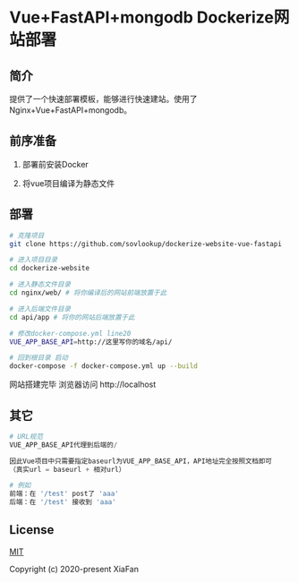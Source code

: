 # **Vue+FastAPI+mongodb Dockerize网站部署**

## 简介

提供了一个快速部署模板，能够进行快速建站。使用了Nginx+Vue+FastAPI+mongodb。


## 前序准备

1. 部署前安装Docker

2. 将vue项目编译为静态文件

## 部署

```bash
# 克隆项目
git clone https://github.com/sovlookup/dockerize-website-vue-fastapi

# 进入项目目录
cd dockerize-website

# 进入静态文件目录
cd nginx/web/ # 将你编译后的网站前端放置于此

# 进入后端文件目录
cd api/app # 将你的网站后端放置于此

# 修改docker-compose.yml line20
VUE_APP_BASE_API=http://这里写你的域名/api/

# 回到根目录 启动
docker-compose -f docker-compose.yml up --build
```

网站搭建完毕 浏览器访问 http://localhost



## 其它

```python
# URL规范
VUE_APP_BASE_API代理到后端的/

因此Vue项目中只需要指定baseurl为VUE_APP_BASE_API，API地址完全按照文档即可
（真实url = baseurl + 相对url）

# 例如
前端：在 '/test' post了 'aaa'
后端：在 '/test' 接收到 'aaa'

```

## License

[MIT](https://magicdawn.mit-license.org/)

Copyright (c) 2020-present XiaFan